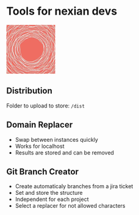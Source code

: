 # Tools for nexian devs

![logo](./dist/icon_128.png)

## Distribution

Folder to upload to store: `/dist`

## Domain Replacer

- Swap between instances quickly
- Works for localhost
- Results are stored and can be removed

## Git Branch Creator

- Create automaticaly branches from a jira ticket
- Set and store the structure
- Independent for each project
- Select a replacer for not allowed characters
